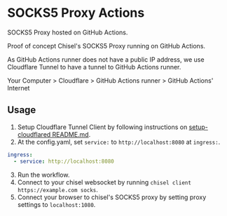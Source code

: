 # SOCKS5 Proxy Actions
SOCKS5 Proxy hosted on GitHub Actions.

Proof of concept Chisel's SOCKS5 Proxy running on GitHub Actions.

As GitHub Actions runner does not have a public IP address, we use Cloudflare Tunnel to have a tunnel to GitHub Actions runner.

Your Computer > Cloudflare > GitHub Actions runner > GitHub Actions' Internet

## Usage

1. Setup Cloudflare Tunnel Client by following instructions on [setup-cloudflared README.md](https://github.com/AnimMouse/setup-cloudflared/blob/main/README.md).
2. At the config.yaml, set `service:` to `http://localhost:8080` at `ingress:`.
```yaml
ingress:
  - service: http://localhost:8080
```
3. Run the workflow.
4. Connect to your chisel websocket by running `chisel client https://example.com socks`.
5. Connect your browser to chisel's SOCKS5 proxy by setting proxy settings to `localhost:1080`.